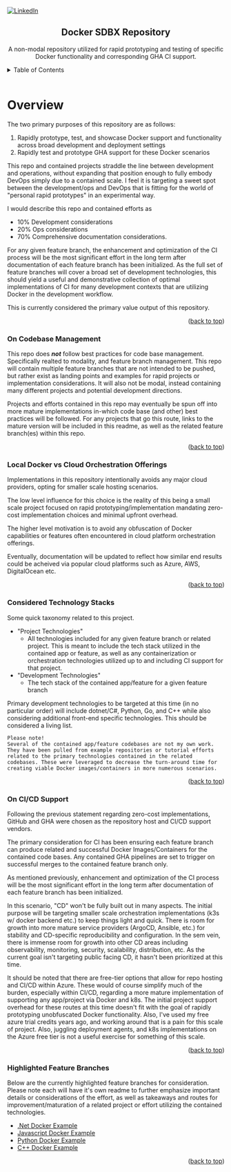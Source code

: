 <a id="readme-top"></a>

<!-- Initial ReadMe based documentation for the docker-sdbx repo. This may eventually be matured into a corresponding Wiki page on the repository. The primary result of this effort would be to showcase a created Wiki. As this isn't a collaborative project, the actual benefits of this effort are minimal, due to scale. -->

<!-- Shields Section -->
[![LinkedIn][linkedin-shield]][linkedin-url]

<div align="center">
    <h2 align="center">Docker SDBX Repository</h2>
    <p align="center">
        A non-modal repository utilized for rapid prototyping and testing of specific Docker functionality and corresponding GHA CI support.
    </p>
</div>


<!-- TABLE OF CONTENTS -->
<div>
    <details>
    <summary>Table of Contents</summary>
    <ul>
        <li>
        <a href="#overview">Project Overview</a>
        <ul>
            <li><a href="#codebase-mgmt">On Codebase Management</a></li>
            <li><a href="#local-vs-cloud">Local Docker vs Cloud Orchestration Offerings</a></li>
            <li><a href="#tech-stacks">Considered Technology Stacks</a></li>
            <li><a href="#cicd-support">On CI/CD Support</a></li>
            <li><a href="#feat-branches">Highlighted Feature Branches</a></li>
        </ul>
        </li>
    </ul>
    </details>
</div>
<br />


# Overview <a id="overview"></a>

The two primary purposes of this repository are as follows:
1. Rapidly prototype, test, and showcase Docker support and functionality across broad development and deployment settings
2. Rapidly test and prototype GHA support for these Docker scenarios

This repo and contained projects straddle the line between development and operations, without expanding that position enough to fully embody DevOps simply due to a contained scale. I feel it is targeting a sweet spot between the development/ops and DevOps that is fitting for the world of "personal rapid prototypes" in an experimental way. 

I would describe this repo and contained efforts as 
- 10% Development considerations 
- 20% Ops considerations
- 70% Comprehensive documentation considerations.

For any given feature branch, the enhancement and optimization of the CI process will be the most significant effort in the long term after documentation of each feature branch has been initialized. As the full set of feature branches will cover a broad set of development technologies, this should yield a useful and demonstrative collection of optimal implementations of CI for many development contexts that are utilizing Docker in the development workflow.

This is currently considered the primary value output of this repository.

<p align="right">(<a href="#readme-top">back to top</a>)</p>


### On Codebase Management <a id="codebase-mgmt"></a>

This repo does ***not*** follow best practices for code base management. Specifically realted to modality, and feature branch management. 
This repo will contain multiple feature branches that are not intended to be pushed, but rather exist as landing points and examples for rapid projects or implementation considerations. 
It will also not be modal, instead containing many different projects and potential development directions. 

Projects and efforts contained in this repo may eventually be spun off into more mature implementations in-which code base (and other) best practices will be followed. 
For any projects that go this route, links to the mature version will be included in this readme, as well as the related feature branch(es) within this repo.

<p align="right">(<a href="#readme-top">back to top</a>)</p>


### Local Docker vs Cloud Orchestration Offerings <a id="local-vs-cloud"></a>

Implementations in this repository intentionally avoids any major cloud providers, opting for smaller scale hosting scenarios. 

The low level influence for this choice is the reality of this being a small scale project focused on rapid prototyping/implementation mandating zero-cost implementation choices and minimal upfront overhead.

The higher level motivation is to avoid any obfuscation of Docker capabilities or features often encountered in cloud platform orchestration offerings.

Eventually, documentation will be updated to reflect how similar end results could be acheived via popular cloud platforms such as Azure, AWS, DigitalOcean etc.

<p align="right">(<a href="#readme-top">back to top</a>)</p>


### Considered Technology Stacks <a id="tech-stacks"></a>

Some quick taxonomy related to this project. 
 - "Project Technologies"
    - All technologies included for any given feature branch or related project. This is meant to include the tech stack utilized in the contained app or feature, as well as any containerization or orchestration technologies utilized up to and including CI support for that project.
 - "Development Technologies"
    - The tech stack of the contained app/feature for a given feature branch 

Primary development technologies to be targeted at this time (in no particular order) will include dotnet/C#, Python, Go, and C++ while also considering additional front-end specific technologies. This should be considered a living list.

<!-- emphasizing this section in particular -->
    Please note!
    Several of the contained app/feature codebases are not my own work. They have been pulled from example repositories or tutorial efforts related to the primary technologies contained in the related codebases. These were leveraged to decrease the turn-around time for creating viable Docker images/containers in more numerous scenarios.

<p align="right">(<a href="#readme-top">back to top</a>)</p>


### On CI/CD Support <a id="cicd-support"></a>

Following the previous statement regarding zero-cost implementations, GitHub and GHA were chosen as the repository host and CI/CD support vendors. 

The primary consideration for CI has been ensuring each feature branch can produce related and successful Docker Images/Containers for the contained code bases. Any contained GHA pipelines are set to trigger on successful merges to the contained feature branch only. 

As mentioned previously, enhancement and optimization of the CI process will be the most significant effort in the long term after documentation of each feature branch has been initialized.

In this scenario, "CD" won't be fully built out in many aspects. The initial purpose will be targeting smaller scale orchestration implementations (k3s w/ docker backend etc.) to keep things light and quick. There is room for growth into more mature service providers (ArgoCD, Ansible, etc.) for stability and CD-specific reproducibility and configuration. In the sem vein, there is immense room for growth into other CD areas including observability, monitoring, security, scalability, distribution, etc. 
As the current goal isn't targeting public facing CD, it hasn't been prioritized at this time. 

It should be noted that there are free-tier options that allow for repo hosting and CI/CD within Azure. These would of course simplify much of the burden, especially within CI/CD, regarding a more mature implementation of supporting any app/project via Docker and k8s. 
The initial project support overhead for these routes at this time doesn't fit with the goal of rapidly prototyping unobfuscated Docker functionality. Also, I've used my free azure trial credits years ago, and working around that is a pain for this scale of project.
Also, juggling deployment agents, and k8s implementations on the Azure free tier is not a useful exercise for something of this scale.

<p align="right">(<a href="#readme-top">back to top</a>)</p>


### Highlighted Feature Branches <a id="feat-branches"></a>

Below are the currently highlighted feature branches for consideration. Please note each will have it's own readme to further emphasize important details or considerations of the effort, as well as takeaways and routes for improvement/maturation of a related project or effort utilizing the contained technologies.

 - [.Net Docker Example][.net-feature-url]
 - [Javascript Docker Example][jscript-feature-url]
 - [Python Docker Example][python-feature-url]
 - [C++ Docker Example][cpp-feature-url]


<p align="right">(<a href="#readme-top">back to top</a>)</p>


<!-- Links, etc. -->
[.net-feature-url]: https://github.com/hard-broiled/docker-sdbx/tree/feature/dotnet-docker-example
[cpp-feature-url]: https://github.com/hard-broiled/docker-sdbx/tree/feature/cpp-docker-example
[jscript-feature-url]: https://github.com/hard-broiled/docker-sdbx/tree/feature/javascript-docker-example
[linkedin-shield]: https://img.shields.io/badge/-LinkedIn-black.svg?style=for-the-badge&logo=linkedin&colorB=555
[linkedin-url]: https://www.linkedin.com/in/jonathan-boyle/
[python-feature-url]: https://github.com/hard-broiled/docker-sdbx/tree/feature/python-docker-example

